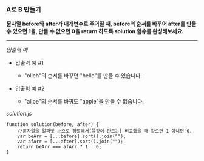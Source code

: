 ### A로 B 만들기

**문자열 before와 after가 매개변수로 주어질 때, before의 순서를 바꾸어 after를 만들 수 있으면 1을, 만들 수 없으면 0을 return 하도록 solution 함수를 완성해보세요.**

---

_입출력 예_

- 입출력 예 #1

  - "olleh"의 순서를 바꾸면 "hello"를 만들 수 있습니다.

- 입출력 예 #2

  - "allpe"의 순서를 바꿔도 "apple"을 만들 수 없습니다.

_solution.js_

```
function solution(before, after) {
    //문자열을 알파벳 순으로 정렬해서(똑같이 만드는) 비교했을 때 같으면 1 아니면 0.
    var beArr = [...before].sort().join("");
    var afArr = [...after].sort().join("");
    return beArr === afArr ? 1 : 0;
}
```
